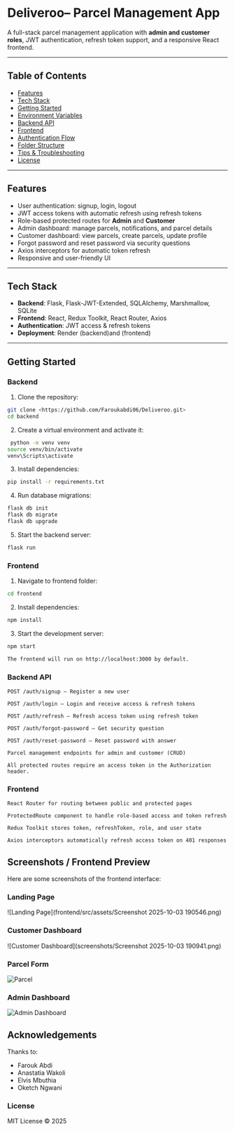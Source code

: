 # Deliveroo– Parcel Management App

A full-stack parcel management application with **admin and customer roles**, JWT authentication, refresh token support, and a responsive React frontend.

---

## Table of Contents

- [Features](#features)
- [Tech Stack](#tech-stack)
- [Getting Started](#getting-started)
- [Environment Variables](#environment-variables)
- [Backend API](#backend-api)
- [Frontend](#frontend)
- [Authentication Flow](#authentication-flow)
- [Folder Structure](#folder-structure)
- [Tips & Troubleshooting](#tips--troubleshooting)
- [License](#license)

---

## Features

- User authentication: signup, login, logout
- JWT access tokens with automatic refresh using refresh tokens
- Role-based protected routes for **Admin** and **Customer**
- Admin dashboard: manage parcels, notifications, and parcel details
- Customer dashboard: view parcels, create parcels, update profile
- Forgot password and reset password via security questions
- Axios interceptors for automatic token refresh
- Responsive and user-friendly UI

---

## Tech Stack

- **Backend**: Flask, Flask-JWT-Extended, SQLAlchemy, Marshmallow, SQLite
- **Frontend**: React, Redux Toolkit, React Router, Axios
- **Authentication**: JWT access & refresh tokens
- **Deployment**: Render (backend)and (frontend)

---

## Getting Started

### Backend

1. Clone the repository:

```bash
git clone <https://github.com/Faroukabdi06/Deliveroo.git>
cd backend
```

2. Create a virtual environment and activate it:
```bash
 python -m venv venv
source venv/bin/activate
venv\Scripts\activate
```

3. Install dependencies:
```bash
pip install -r requirements.txt
```

4. Run database migrations:
```bash
flask db init
flask db migrate
flask db upgrade
```

5. Start the backend server:
```bash
flask run
```
### Frontend

1. Navigate to frontend folder:
```bash
cd frontend
```

2. Install dependencies:
```bash
npm install
```

3. Start the development server:
```bash
npm start

The frontend will run on http://localhost:3000 by default.
```

### Backend API
```
POST /auth/signup – Register a new user

POST /auth/login – Login and receive access & refresh tokens

POST /auth/refresh – Refresh access token using refresh token

POST /auth/forgot-password – Get security question

POST /auth/reset-password – Reset password with answer

Parcel management endpoints for admin and customer (CRUD)

All protected routes require an access token in the Authorization header.
```

### Frontend
```
React Router for routing between public and protected pages

ProtectedRoute component to handle role-based access and token refresh

Redux Toolkit stores token, refreshToken, role, and user state

Axios interceptors automatically refresh access token on 401 responses
```

## Screenshots / Frontend Preview

Here are some screenshots of the frontend interface:

### Landing Page
![Landing Page](frontend/src/assets/Screenshot 2025-10-03 190546.png)

### Customer Dashboard
![Customer Dashboard](screenshots/Screenshot 2025-10-03 190941.png)

### Parcel Form
![Parcel ](./screenshots/parcel-form.png)

### Admin Dashboard
![Admin Dashboard]()




## Acknowledgements
Thanks to:
- Farouk Abdi
- Anastatia Wakoli
- Elvis Mbuthia
- Oketch Ngwani

### License

MIT License © 2025

